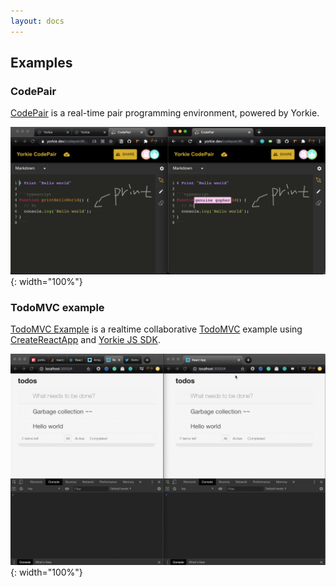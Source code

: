 ```yaml
---
layout: docs
---
```


## Examples

### CodePair

[CodePair](https://yorkie.dev/codepair) is a real-time pair programming environment, powered by Yorkie.

![Yorkie CodePair](/images/codepair.png){: width="100%"}

### TodoMVC example

[TodoMVC Example](https://github.com/yorkie-team/yorkie-react-todomvc) is a realtime collaborative [TodoMVC](https://todomvc.com/) example using [CreateReactApp](https://reactjs.org/docs/create-a-new-react-app.html) and [Yorkie JS SDK](https://github.com/yorkie-team/yorkie-js-sdk).

![TodoMVC Example](/images/todomvc.gif){: width="100%"}
